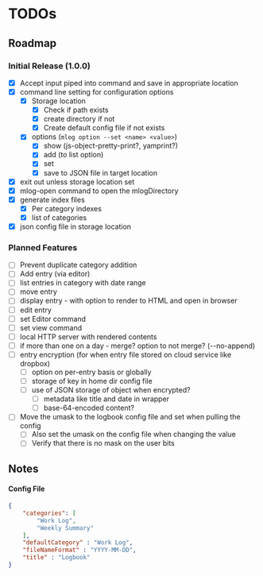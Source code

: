 # TODOs

## Roadmap

### Initial Release (1.0.0)

- [x] Accept input piped into command and save in appropriate location
- [x] command line setting for configuration options
    - [x] Storage location
        - [x] Check if path exists
        - [x] create directory if not
        - [x] Create default config file if not exists
    - [x] options (`mlog option --set <name> <value>`)
        - [x] show (js-object-pretty-print?, yamprint?)
        - [x] add (to list option)
        - [x] set
        - [x] save to JSON file in target location
- [x] exit out unless storage location set
- [x] mlog-open command to open the mlogDirectory
- [x] generate index files
    - [x] Per category indexes
    - [x] list of categories
- [x] json config file in storage location

### Planned Features

- [ ] Prevent duplicate category addition
- [ ] Add entry (via editor)
- [ ] list entries in category with date range
- [ ] move entry
- [ ] display entry - with option to render to HTML and open in browser
- [ ] edit entry
- [ ] set Editor command
- [ ] set view command
- [ ] local HTTP server with rendered contents
- [ ] if more than one on a day - merge?  option to not merge? (--no-append)
- [ ] entry encryption (for when entry file stored on cloud service like dropbox)
    - [ ] option on per-entry basis or globally
    - [ ] storage of key in home dir config file
    - [ ] use of JSON storage of object when encrypted?
        - [ ] metadata like title and date in wrapper
        - [ ] base-64-encoded content?
- [ ] Move the umask to the logbook config file and set when pulling the config
    - [ ] Also set the umask on the config file when changing the value
    - [ ] Verify that there is no mask on the user bits

## Notes

#### Config File

```json
{
    "categories": [
        "Work Log",
        "Weekly Summary"
    ],
    "defaultCategory" : "Work Log",
    "fileNameFormat" : "YYYY-MM-DD",
    "title" : "Logbook"
}
```
